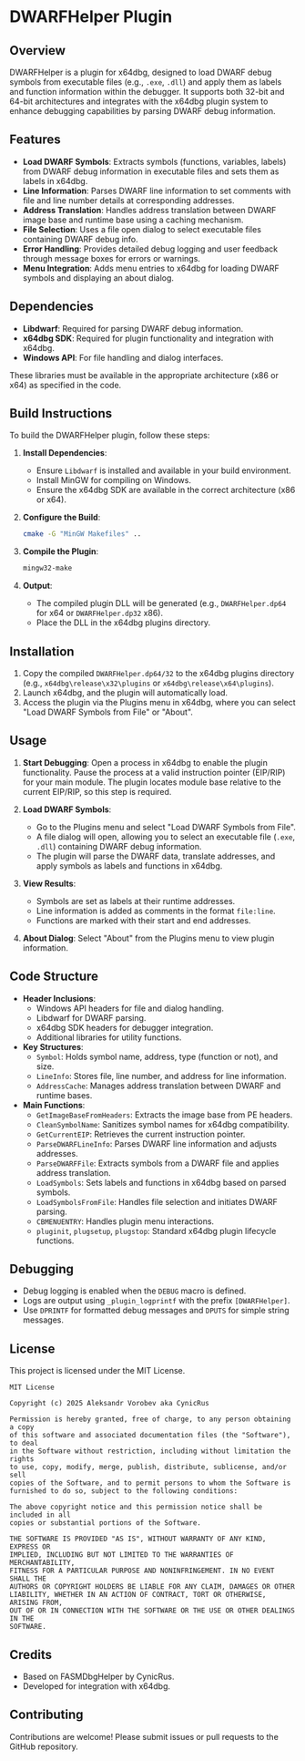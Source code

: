 # DWARFHelper Plugin

## Overview
DWARFHelper is a plugin for x64dbg, designed to load DWARF debug symbols from executable files (e.g., `.exe`, `.dll`) and apply them as labels and function information within the debugger. It supports both 32-bit and 64-bit architectures and integrates with the x64dbg plugin system to enhance debugging capabilities by parsing DWARF debug information.

## Features
- **Load DWARF Symbols**: Extracts symbols (functions, variables, labels) from DWARF debug information in executable files and sets them as labels in x64dbg.
- **Line Information**: Parses DWARF line information to set comments with file and line number details at corresponding addresses.
- **Address Translation**: Handles address translation between DWARF image base and runtime base using a caching mechanism.
- **File Selection**: Uses a file open dialog to select executable files containing DWARF debug info.
- **Error Handling**: Provides detailed debug logging and user feedback through message boxes for errors or warnings.
- **Menu Integration**: Adds menu entries to x64dbg for loading DWARF symbols and displaying an about dialog.

## Dependencies
- **Libdwarf**: Required for parsing DWARF debug information.
- **x64dbg SDK**: Required for plugin functionality and integration with x64dbg.
- **Windows API**: For file handling and dialog interfaces.

These libraries must be available in the appropriate architecture (x86 or x64) as specified in the code.

## Build Instructions
To build the DWARFHelper plugin, follow these steps:

1. **Install Dependencies**:
   - Ensure `Libdwarf` is installed and available in your build environment.
   - Install MinGW for compiling on Windows.
   - Ensure the x64dbg SDK  are available in the correct architecture (x86 or x64).

2. **Configure the Build**:
   ```bash
   cmake -G "MinGW Makefiles" ..
   ```

3. **Compile the Plugin**:
   ```bash
   mingw32-make
   ```

4. **Output**:
   - The compiled plugin DLL will be generated (e.g., `DWARFHelper.dp64` for x64 or `DWARFHelper.dp32` x86).
   - Place the DLL in the x64dbg plugins directory.

## Installation
1. Copy the compiled `DWARFHelper.dp64/32` to the x64dbg plugins directory (e.g., `x64dbg\release\x32\plugins` or `x64dbg\release\x64\plugins`).
2. Launch x64dbg, and the plugin will automatically load.
3. Access the plugin via the Plugins menu in x64dbg, where you can select "Load DWARF Symbols from File" or "About".

## Usage
1. **Start Debugging**: Open a process in x64dbg to enable the plugin functionality. Pause the process at a valid instruction pointer (EIP/RIP) for your main module.
                        The plugin locates module base relative to the current EIP/RIP, so this step is required.


2. **Load DWARF Symbols**:
   - Go to the Plugins menu and select "Load DWARF Symbols from File".
   - A file dialog will open, allowing you to select an executable file (`.exe`, `.dll`) containing DWARF debug information.
   - The plugin will parse the DWARF data, translate addresses, and apply symbols as labels and functions in x64dbg.
3. **View Results**:
   - Symbols are set as labels at their runtime addresses.
   - Line information is added as comments in the format `file:line`.
   - Functions are marked with their start and end addresses.
4. **About Dialog**: Select "About" from the Plugins menu to view plugin information.

## Code Structure
- **Header Inclusions**:
  - Windows API headers for file and dialog handling.
  - Libdwarf for DWARF parsing.
  - x64dbg SDK headers for debugger integration.
  - Additional libraries for utility functions.
- **Key Structures**:
  - `Symbol`: Holds symbol name, address, type (function or not), and size.
  - `LineInfo`: Stores file, line number, and address for line information.
  - `AddressCache`: Manages address translation between DWARF and runtime bases.
- **Main Functions**:
  - `GetImageBaseFromHeaders`: Extracts the image base from PE headers.
  - `CleanSymbolName`: Sanitizes symbol names for x64dbg compatibility.
  - `GetCurrentEIP`: Retrieves the current instruction pointer.
  - `ParseDWARFLineInfo`: Parses DWARF line information and adjusts addresses.
  - `ParseDWARFFile`: Extracts symbols from a DWARF file and applies address translation.
  - `LoadSymbols`: Sets labels and functions in x64dbg based on parsed symbols.
  - `LoadSymbolsFromFile`: Handles file selection and initiates DWARF parsing.
  - `CBMENUENTRY`: Handles plugin menu interactions.
  - `pluginit`, `plugsetup`, `plugstop`: Standard x64dbg plugin lifecycle functions.

## Debugging
- Debug logging is enabled when the `DEBUG` macro is defined.
- Logs are output using `_plugin_logprintf` with the prefix `[DWARFHelper]`.
- Use `DPRINTF` for formatted debug messages and `DPUTS` for simple string messages.

## License
This project is licensed under the MIT License.

```text
MIT License

Copyright (c) 2025 Aleksandr Vorobev aka CynicRus

Permission is hereby granted, free of charge, to any person obtaining a copy
of this software and associated documentation files (the "Software"), to deal
in the Software without restriction, including without limitation the rights
to use, copy, modify, merge, publish, distribute, sublicense, and/or sell
copies of the Software, and to permit persons to whom the Software is
furnished to do so, subject to the following conditions:

The above copyright notice and this permission notice shall be included in all
copies or substantial portions of the Software.

THE SOFTWARE IS PROVIDED "AS IS", WITHOUT WARRANTY OF ANY KIND, EXPRESS OR
IMPLIED, INCLUDING BUT NOT LIMITED TO THE WARRANTIES OF MERCHANTABILITY,
FITNESS FOR A PARTICULAR PURPOSE AND NONINFRINGEMENT. IN NO EVENT SHALL THE
AUTHORS OR COPYRIGHT HOLDERS BE LIABLE FOR ANY CLAIM, DAMAGES OR OTHER
LIABILITY, WHETHER IN AN ACTION OF CONTRACT, TORT OR OTHERWISE, ARISING FROM,
OUT OF OR IN CONNECTION WITH THE SOFTWARE OR THE USE OR OTHER DEALINGS IN THE
SOFTWARE.
```

## Credits
- Based on FASMDbgHelper by CynicRus.
- Developed for integration with x64dbg.

## Contributing
Contributions are welcome! Please submit issues or pull requests to the GitHub repository.
```
